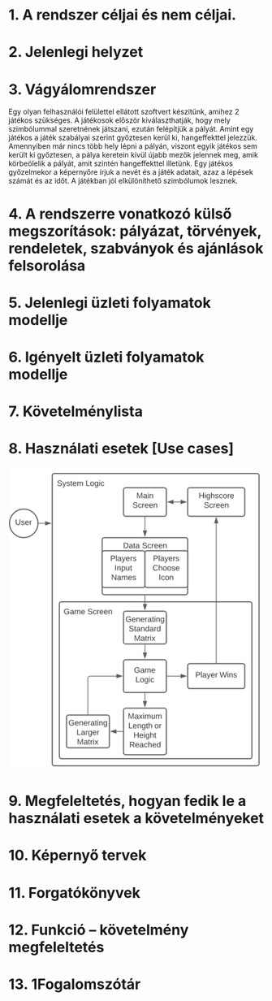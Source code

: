 # 1. A rendszer céljai és nem céljai.
# 2. Jelenlegi helyzet
# 3. Vágyálomrendszer
  Egy olyan felhasználói felülettel ellátott szoftvert készítünk, amihez 2 játékos szükséges.
A játékosok először kiválaszthatják, hogy mely szimbólummal szeretnének játszani, ezután felépítjük a pályát. Amint egy játékos a játék szabályai szerint győztesen kerül ki, hangeffekttel jelezzük. Amennyiben már nincs több hely lépni a pályán, viszont egyik játékos sem került ki győztesen, a pálya keretein kívül újabb mezők jelennek meg, amik körbeölelik a pályát, amit szintén hangeffekttel illetünk. Egy játékos győzelmekor a képernyőre írjuk a nevét és a játék adatait, azaz a lépések számát és az időt. A játékban jól elkülöníthető szimbólumok lesznek.
# 4. A rendszerre vonatkozó külső megszorítások: pályázat, törvények, rendeletek, szabványok és ajánlások felsorolása
# 5. Jelenlegi üzleti folyamatok modellje
# 6. Igényelt üzleti folyamatok modellje
# 7. Követelménylista
# 8. Használati esetek [Use cases]
![Image of usecase](img/data.png)
# 9. Megfeleltetés, hogyan fedik le a használati esetek a követelményeket
# 10. Képernyő tervek
# 11. Forgatókönyvek
# 12. Funkció – követelmény megfeleltetés
# 13. 1Fogalomszótár
